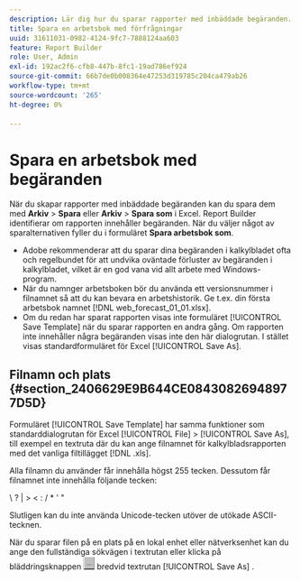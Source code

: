 ```yaml
---
description: Lär dig hur du sparar rapporter med inbäddade begäranden.
title: Spara en arbetsbok med förfrågningar
uuid: 31611031-0982-4124-9fc7-7888124aa603
feature: Report Builder
role: User, Admin
exl-id: 192ac2f6-cfb8-447b-8fc1-19ad786ef924
source-git-commit: 66b7de0b008364e47253d319785c204ca479ab26
workflow-type: tm+mt
source-wordcount: '265'
ht-degree: 0%

---
```


# Spara en arbetsbok med begäranden

När du skapar rapporter med inbäddade begäranden kan du spara dem med **Arkiv** > **Spara** eller **Arkiv** > **Spara som** i Excel. Report Builder identifierar om rapporten innehåller begäranden. När du väljer något av sparalternativen fyller du i formuläret **Spara arbetsbok som**.

* Adobe rekommenderar att du sparar dina begäranden i kalkylbladet ofta och regelbundet för att undvika oväntade förluster av begäranden i kalkylbladet, vilket är en god vana vid allt arbete med Windows-program.
* När du namnger arbetsboken bör du använda ett versionsnummer i filnamnet så att du kan bevara en arbetshistorik. Ge t.ex. din första arbetsbok namnet [!DNL web_forecast_01_01.xlsx].
* Om du redan har sparat rapporten visas inte formuläret [!UICONTROL Save Template] när du sparar rapporten en andra gång. Om rapporten inte innehåller några begäranden visas inte den här dialogrutan. I stället visas standardformuläret för Excel [!UICONTROL Save As].

## Filnamn och plats {#section_2406629E9B644CE08430826948977D5D}

Formuläret [!UICONTROL Save Template] har samma funktioner som standarddialogrutan för Excel [!UICONTROL File] > [!UICONTROL Save As], till exempel en textruta där du kan ange filnamnet för kalkylbladsrapporten med det vanliga filtillägget [!DNL .xls].

Alla filnamn du använder får innehålla högst 255 tecken. Dessutom får filnamnet inte innehålla följande tecken:

\ ? | > &lt; : / &#42; &#39; &quot;

Slutligen kan du inte använda Unicode-tecken utöver de utökade ASCII-tecknen.

När du sparar filen på en plats på en lokal enhet eller nätverksenhet kan du ange den fullständiga sökvägen i textrutan eller klicka på bläddringsknappen ![browse_button.gif](assets/browse_button.gif) bredvid textrutan [!UICONTROL Save As] .
